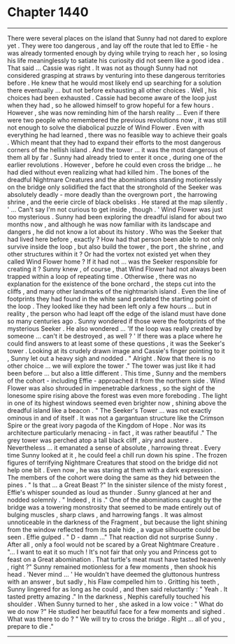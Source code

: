 
# Chapter 1440


---

There were several places on the island that Sunny had not dared to explore yet . They were too dangerous , and lay off the route that led to Effie - he was already tormented enough by dying while trying to reach her , so losing his life meaninglessly to satiate his curiosity did not seem like a good idea .
That said ... Cassie was right .
It was not as though Sunny had not considered grasping at straws by venturing into these dangerous territories before . He knew that he would most likely end up searching for a solution there eventually ... but not before exhausting all other choices .
Well , his choices had been exhausted . Cassie had become aware of the loop just when they had , so he allowed himself to grow hopeful for a few hours . However , she was now reminding him of the harsh reality ...
Even if there were two people who remembered the previous revolutions now , it was still not enough to solve the diabolical puzzle of Wind Flower . Even with everything he had learned , there was no feasible way to achieve their goals .
Which meant that they had to expand their efforts to the most dangerous corners of the hellish island .
And the tower ... it was the most dangerous of them all by far .
Sunny had already tried to enter it once , during one of the earlier revolutions . However , before he could even cross the bridge ... he had died without even realizing what had killed him . The bones of the dreadful Nightmare Creatures and the abominations standing motionlessly on the bridge only solidified the fact that the stronghold of the Seeker was absolutely deadly - more deadly than the overgrown port , the harrowing shrine , and the eerie circle of black obelisks .
He stared at the map silently .
' ... Can't say I'm not curious to get inside , though . '
Wind Flower was just too mysterious . Sunny had been exploring the dreadful island for about two months now , and although he was now familiar with its landscape and dangers , he did not know a lot about its history .
Who was the Seeker that had lived here before , exactly ? How had that person been able to not only survive inside the loop , but also build the tower , the port , the shrine , and other structures within it ? Or had the vortex not existed yet when they called Wind Flower home ? If it had not ... was the Seeker responsible for creating it ?
Sunny knew , of course , that Wind Flower had not always been trapped within a loop of repeating time . Otherwise , there was no explanation for the existence of the bone orchard , the steps cut into the cliffs , and many other landmarks of the nightmarish island .
Even the line of footprints they had found in the white sand predated the starting point of the loop . They looked like they had been left only a few hours ... but in reality , the person who had leapt off the edge of the island must have done so many centuries ago .
Sunny wondered if those were the footprints of the mysterious Seeker .
He also wondered ...
'If the loop was really created by someone ... can't it be destroyed , as well ? '
If there was a place where he could find answers to at least some of these questions , it was the Seeker's tower .
Looking at its crudely drawn image and Cassie's finger pointing to it , Sunny let out a heavy sigh and nodded .
" Alright . Now that there is no other choice ... we will explore the tower ."
The tower was just like it had been before ... but also a little different . This time , Sunny and the members of the cohort - including Effie - approached it from the northern side . Wind Flower was also shrouded in impenetrable darkness , so the sight of the lonesome spire rising above the forest was even more foreboding .
The light in one of its highest windows seemed even brighter now , shining above the dreadful island like a beacon .
" The Seeker's Tower ... was not exactly ominous in and of itself . It was not a gargantuan structure like the Crimson Spire or the great ivory pagoda of the Kingdom of Hope . Nor was its architecture particularly menacing - in fact , it was rather beautiful ."
The grey tower was perched atop a tall black cliff , airy and austere .
Nevertheless ... it emanated a sense of absolute , harrowing threat . Every time Sunny looked at it , he could feel a chill run down his spine .
The frozen figures of terrifying Nightmare Creatures that stood on the bridge did not help one bit . Even now , he was staring at them with a dark expression .
The members of the cohort were doing the same as they hid between the pines .
" Is that ... a Great Beast ?"
In the sinister silence of the misty forest , Effie's whisper sounded as loud as thunder .
Sunny glanced at her and nodded solemnly .
" Indeed , it is ."
One of the abominations caught by the bridge was a towering monstrosity that seemed to be made entirely out of bulging muscles , sharp claws , and harrowing fangs . It was almost unnoticeable in the darkness of the Fragment , but because the light shining from the window reflected from its pale hide , a vague silhouette could be seen .
Effie gulped .
" D - damn ..."
That reaction did not surprise Sunny . After all , only a fool would not be scared by a Great Nightmare Creature .
"... I want to eat it so much ! It's not fair that only you and Princess got to feast on a Great abomination . That turtle's meat must have tasted heavenly , right ?"
Sunny remained motionless for a few moments , then shook his head .
'Never mind ... '
He wouldn't have deemed the gluttonous huntress with an answer , but sadly , his Flaw compelled him to .
Gritting his teeth , Sunny lingered for as long as he could , and then said reluctantly :
" Yeah . It tasted pretty amazing ."
In the darkness , Nephis carefully touched his shoulder . When Sunny turned to her , she asked in a low voice :
" What do we do now ?"
He studied her beautiful face for a few moments and sighed .
What was there to do ?
" We will try to cross the bridge . Right ... all of you , prepare to die ."

---

